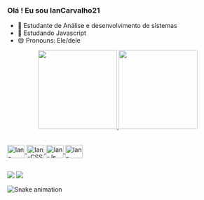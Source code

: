 ### Olá ! Eu sou IanCarvalho21

- 🔭 Estudante de Análise e desenvolvimento de sistemas
- 🌱 Estudando Javascript 
- 😄 Pronouns: Ele/dele

<div align="center">
  <a href="https://github.com/IanCarvalho21">
  <img height="180em" src="https://github-readme-stats.vercel.app/api?username=IanCarvalho21&show_icons=true&theme=github_dark&include_all_commits=true&count_private=true"/>
  <img height="180em" src="https://github-readme-stats.vercel.app/api/top-langs/?username=IanCarvalho21&layout=compact&langs_count=7&theme=github_dark"/>  
</div> <br>
	
<div style="display: inline_block"><br>
  <img align="center" alt="Ian-HTML" height="30" width="40" src="https://cdn.jsdelivr.net/gh/devicons/devicon/icons/html5/html5-original.svg">
  <img align="center" alt="Ian-CSS" height="30" width="40" src="https://cdn.jsdelivr.net/gh/devicons/devicon/icons/css3/css3-original.svg">
  <img align="center" alt="Ian-Js" height="30" width="40" src="https://cdn.jsdelivr.net/gh/devicons/devicon/icons/javascript/javascript-original.svg">
  <img align="center" alt="Ian-Python" height="30" width="40" src="https://cdn.jsdelivr.net/gh/devicons/devicon/icons/python/python-original.svg">                                                                                                                                                     
</div>

##

<div>
  <a href = "https://mail.google.com/mail/u/2/#inbox"><img src="https://img.shields.io/badge/-Gmail-%23333?style=for-the-badge&logo=gmail&logoColor=white" target="_blank"></a>
  <a href="https://www.linkedin.com/in/ian-carvalho-5958821a2/" target="_blank"><img src="https://img.shields.io/badge/-LinkedIn-%230077B5?style=for-the-badge&logo=linkedin&logoColor=white" target="_blank"></a>
</div>

  ![Snake animation](https://github.com/IanCarvalho21/blob/output/github-contribution-grid-snake.svg)
